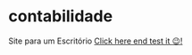 # contabilidade
 Site para um Escritório
[Click here end test it :wink:!](https://beto-cardan.github.io/contabilidade/)

